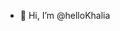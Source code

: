- 👋 Hi, I’m @helloKhalia

<!---
helloKhalia/helloKhalia is a ✨ special ✨ repository because its `README.md` (this file) appears on your GitHub profile.
You can click the Preview link to take a look at your changes.
--->
